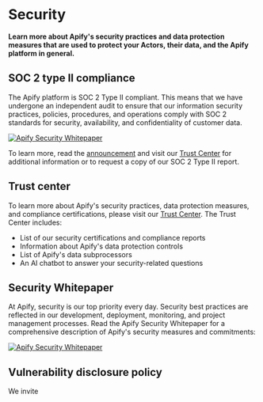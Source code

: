 # Security

**Learn more about Apify's security practices and data protection measures that are used to protect your Actors, their data, and the Apify platform in general.**

## SOC 2 type II compliance

The Apify platform is SOC 2 Type II compliant. This means that we have undergone an independent audit to ensure that our information security practices, policies, procedures, and operations comply with SOC 2 standards for security, availability, and confidentiality of customer data.

[![](/assets/images/soc2-logo-ef4ccbc67876671e3b226d5d42fb62b6.png "Apify Security Whitepaper")](https://www.aicpa-cima.com/topic/audit-assurance/audit-and-assurance-greater-than-soc-2 "AICPA SOC 2")

To learn more, read the [announcement](https://blog.apify.com/apify-soc2/) and visit our [Trust Center](https://trust.apify.com) for additional information or to request a copy of our SOC 2 Type II report.

## Trust center

To learn more about Apify's security practices, data protection measures, and compliance certifications, please visit our [Trust Center](https://trust.apify.com). The Trust Center includes:

- List of our security certifications and compliance reports
- Information about Apify's data protection controls
- List of Apify's data subprocessors
- An AI chatbot to answer your security-related questions

## Security Whitepaper

At Apify, security is our top priority every day. Security best practices are reflected in our development, deployment, monitoring, and project management processes. Read the Apify Security Whitepaper for a comprehensive description of Apify's security measures and commitments:

[![](/assets/images/whitepaper-cover-e66741eb1a1ffef137ff2d308cd808e1.png "Apify Security Whitepaper")](https://apify.com/security-whitepaper.pdf "Apify Security Whitepaper")

## Vulnerability disclosure policy

We invite